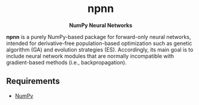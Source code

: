 <div align="center">

# npnn

**NumPy Neural Networks**

</div>

**npnn** is a purely NumPy-based package for forward-only neural networks, intended for derivative-free population-based optimization such as genetic algorithm (GA) and evolution strategies (ES). Accordingly, its main goal is to include neural network modules that are normally incompatible with gradient-based methods (i.e., backpropagation).

## Requirements
- [NumPy](https://numpy.org/)